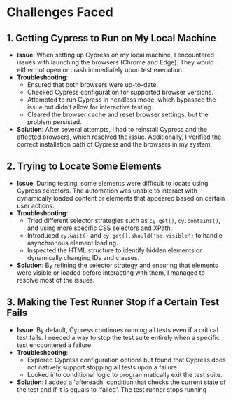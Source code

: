 # Challenges Faced

## 1. Getting Cypress to Run on My Local Machine

- **Issue**: When setting up Cypress on my local machine, I encountered issues with launching the browsers (Chrome and Edge). They would either not open or crash immediately upon test execution.
- **Troubleshooting**: 
  - Ensured that both browsers were up-to-date.
  - Checked Cypress configuration for supported browser versions.
  - Attempted to run Cypress in headless mode, which bypassed the issue but didn’t allow for interactive testing.
  - Cleared the browser cache and reset browser settings, but the problem persisted.
- **Solution**: After several attempts, I had to reinstall Cypress and the affected browsers, which resolved the issue. Additionally, I verified the correct installation path of Cypress and the browsers in my system.

## 2. Trying to Locate Some Elements

- **Issue**: During testing, some elements were difficult to locate using Cypress selectors. The automation was unable to interact with dynamically loaded content or elements that appeared based on certain user actions.
- **Troubleshooting**: 
  - Tried different selector strategies such as `cy.get()`, `cy.contains()`, and using more specific CSS selectors and XPath.
  - Introduced `cy.wait()` and `cy.get().should('be.visible')` to handle asynchronous element loading.
  - Inspected the HTML structure to identify hidden elements or dynamically changing IDs and classes.
- **Solution**: By refining the selector strategy and ensuring that elements were visible or loaded before interacting with them, I managed to resolve most of the issues.

## 3. Making the Test Runner Stop if a Certain Test Fails

- **Issue**: By default, Cypress continues running all tests even if a critical test fails. I needed a way to stop the test suite entirely when a specific test encountered a failure.
- **Troubleshooting**:
  - Explored Cypress configuration options but found that Cypress does not natively support stopping all tests upon a failure.
  - Looked into conditional logic to programmatically exit the test suite.
- **Solution**: I added a 'aftereach' condition that checks the current state of the test and if it is equals to 'failed'. The test runner stops 
running
